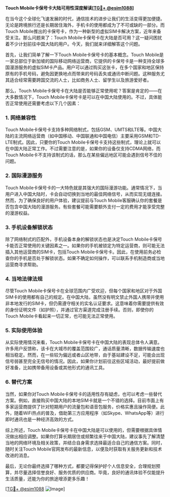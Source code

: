 **Touch Mobile卡保号卡大陆可用性深度解读[[TG💪+ @esim1088](https://t.me/s/esim1088)]**

在当今这个全球化飞速发展的时代，通信技术的进步让我们的生活变得更加便捷。无论是跨境旅行还是长期居住海外，手机卡的使用都成为了不可或缺的一部分。而Touch Mobile推出的卡保号卡，作为一种新型的虚拟SIM卡解决方案，近年来备受关注。那么问题来了：Touch Mobile卡保号卡在大陆是否可用？这一疑问困扰着不少计划前往中国大陆的用户。今天，我们就来详细解答这个问题。

首先，让我们简单了解一下Touch Mobile卡保号卡的基本概念。Touch Mobile是一家总部位于新加坡的国际移动网络运营商，它提供的卡保号卡是一种支持全球多国漫游服务的虚拟SIM卡产品。用户可以通过购买这张卡，在多个国家和地区保持原有的手机号码，避免因更换地点而带来的号码丢失或通讯中断问题。这种服务尤其适合经常需要跨国交流的人士，比如商务人士、留学生以及旅游爱好者。

那么，Touch Mobile卡保号卡在大陆是否能够正常使用呢？答案是肯定的——在大多数情况下，Touch Mobile卡保号卡是可以在中国大陆使用的。不过，具体能否正常使用还需要考虑以下几个因素：

### **1. 网络兼容性**
Touch Mobile卡保号卡支持多种网络制式，包括GSM、UMTS和LTE等。中国大陆的主流网络运营商（如中国移动、中国联通和中国电信）主要采用GSM和TD-LTE制式。因此，只要你的Touch Mobile卡保号卡支持这些制式，理论上就可以在中国大陆正常工作。不过需要注意的是，如果你的设备仅支持CDMA网络，而Touch Mobile卡不支持该制式的话，那么在某些偏远地区可能会遇到信号不佳的问题。

### **2. 国际漫游服务**
Touch Mobile卡保号卡的一大特色就是其强大的国际漫游功能。通常情况下，当用户进入中国大陆时，卡会自动切换到当地的最佳网络信号，从而实现无缝连接。然而，为了确保良好的用户体验，建议提前与Touch Mobile客服确认你的套餐是否包含中国大陆的漫游服务。有些套餐可能需要额外支付一定的费用才能享受完整的漫游权益。

### **3. 手机设备解锁状态**
除了网络制式的匹配外，手机设备本身的解锁状态也是决定Touch Mobile卡保号卡能否正常使用的关键因素之一。如果你的手机被锁定为特定运营商，则可能无法插入其他运营商的SIM卡，包括Touch Mobile卡保号卡。因此，在使用前务必检查你的手机是否处于解锁状态。如果不确定如何操作，可以联系手机制造商或当地运营商寻求帮助。

### **4. 当地法律法规**
尽管Touch Mobile卡保号卡在全球范围内广受欢迎，但每个国家和地区对于外国SIM卡的使用都有自己的规定。在中国大陆，虽然没有明文禁止外国人携带并使用非本地发行的SIM卡，但仍需遵守相关的实名认证要求。这意味着你需要提供有效的身份证明文件（如护照），并通过官方渠道完成注册手续。否则，即使你的Touch Mobile卡看起来一切正常，也可能无法正常使用。

### **5. 实际使用体验**
从实际使用情况来看，Touch Mobile卡保号卡在中国大陆的表现总体令人满意。许多用户反馈称，该卡在大城市的覆盖范围较广，通话质量清晰，数据传输速度也相当稳定。然而，在一些较为偏远或者山区地带，由于基站建设不足，可能会出现信号弱甚至完全无信号的情况。因此，如果你计划前往这些区域活动，最好提前做好准备，比如携带备用设备或其他形式的通讯工具。

### **6. 替代方案**
当然，如果你对Touch Mobile卡保号卡的适用性存有疑虑，也可以考虑一些替代方案。例如，直接购买中国大陆的本地SIM卡就是一个不错的选择。目前市面上有多家运营商提供了针对短期用户的流量包和语音包服务，价格实惠且操作简便。此外，随着WiFi热点的普及，借助第三方应用程序（如Skype、WhatsApp等）进行即时通讯也是一种经济高效的方式。

综上所述，Touch Mobile卡保号卡在中国大陆是可以使用的，但需要根据具体情况做出相应调整。如果你打算长期居住或频繁往来于中国大陆，建议事先了解清楚当地的网络环境及相关政策，并结合自身需求选择最适合自己的通信方案。同时，随时关注Touch Mobile官网发布的最新信息，以便及时获取有关服务更新和技术改进的消息。

最后，无论你最终选择了哪种方式，都要记得保护好个人信息安全，合理规划预算，并尽量选择信誉良好、服务优质的供应商。毕竟，良好的通讯体验不仅能提升生活质量，还能为你的旅途增添更多乐趣！

[[TG💪+ @esim1088](https://t.me/s/esim1088) ![Image](https://i.postimg.cc/4NQfJmqS/Snipaste-2025-05-13-00-14-12.png)]